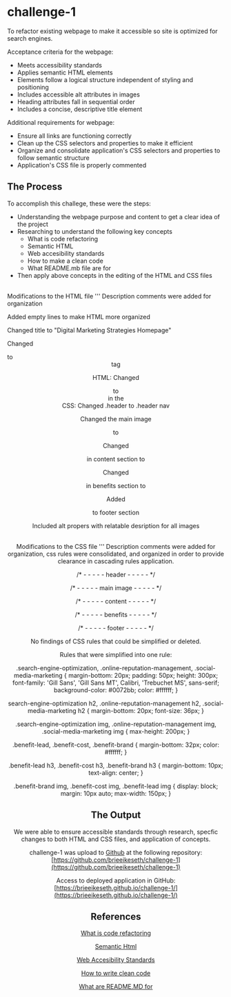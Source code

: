# challenge-1
To refactor existing webpage to make it accessible so site is optimized for search engines.

Acceptance criteria for the webpage:
- Meets accessibility standards
- Applies semantic HTML elements
- Elements follow a logical structure independent of styling and positioning
- Includes accessible alt attributes in images
- Heading attributes fall in sequential order
- Includes a concise, descriptive title element

Additional requirements for webpage:
- Ensure all links are functioning correctly
- Clean up the CSS selectors and properties to make it efficient
- Organize and consolidate application's CSS selectors and properties to follow semantic structure
- Application's CSS file is properly commented


## The Process
To accomplish this challege, these were the steps:
- Understanding the webpage purpose and content to get a clear idea of the project
- Researching to understand the following key concepts
  - What is code refactoring
  - Semantic HTML
  - Web accesibility standards
  - How to make a clean code
  - What README.mb file are for
- Then apply above concepts in the editing of the HTML and CSS files

\
Modifications to the HTML file
'''
Description comments were added for organization

<!--header-->
<!--end header-->

<!--main image-->

<!--content-->
<!--end of content-->

<!--benefits-->

<!--footer-->

Added empty lines to make HTML more organized

Changed title to "Digital Marketing Strategies Homepage"

Changed <div> to <header> tag

HTML: Changed <div> to <nav> in the <header> CSS: Changed .header to .header nav

Changed the main image <div> to <section>

Changed <div> in content section to <main>

Changed <div> in benefits section to <aside>

Added <footer> to footer section 

Included alt propers with relatable desription for all images

\
Modifications to the CSS file
'''
Description comments were added for organization, css rules were consolidated, and organized in order to provide clearance in cascading rules application. 

/* - - - - - header - - - - - */

/* - - - - - main image - - - - - */

/* - - - - - content - - - - - */

/* - - - - - benefits - - - - - */

/* - - - - - footer - - - - - */

No findings of CSS rules that could be simplified or deleted. 

Rules that were simplified into one rule: 

.search-engine-optimization, 
.online-reputation-management, 
.social-media-marketing {
    margin-bottom: 20px;
    padding: 50px;
    height: 300px;
    font-family: 'Gill Sans', 'Gill Sans MT', Calibri, 'Trebuchet MS', sans-serif;
    background-color: #0072bb;
    color: #ffffff;
}

search-engine-optimization h2,
.online-reputation-management h2,
.social-media-marketing h2 {
    margin-bottom: 20px;
    font-size: 36px;
}

.search-engine-optimization img, 
.online-reputation-management img, 
.social-media-marketing img {
    max-height: 200px;
}

.benefit-lead,
.benefit-cost,
.benefit-brand {
    margin-bottom: 32px;
    color: #ffffff;
    }


.benefit-lead h3,
.benefit-cost h3,
.benefit-brand h3 {
    margin-bottom: 10px;
    text-align: center;
}

.benefit-brand img,
.benefit-cost img,
.benefit-lead img {
    display: block;
    margin: 10px auto;
    max-width: 150px;
}

## The Output
We were able to ensure accessible standards through research, specfic changes to both HTML and CSS files, and application of concepts. 

challenge-1 was upload to [Github](https://github.com/) at the following repository: 
[https://github.com/brieeikeseth/challenge-1](https://github.com/brieeikeseth/challenge-1)

Access to deployed application in GitHub:
[https://brieeikeseth.github.io/challenge-1/](https://brieeikeseth.github.io/challenge-1/)

## References 

[What is code refactoring](https://www.altexsoft.com/blog/engineering/code-refactoring-best-practices-when-and-when-not-to-do-it/)

[Semantic Html](https://www.w3schools.com/html/html5_semantic_elements.asp)

[Web Accesibility Standards](https://www.youtube.com/watch?v=-ao_Kc_8rpE)

[How to write clean code](https://www.geeksforgeeks.org/7-tips-to-write-clean-and-better-code-in-2020/)

[What are README.MD for](https://medium.com/@saumya.ranjan/how-to-write-a-readme-md-file-markdown-file-20cb7cbcd6f)
